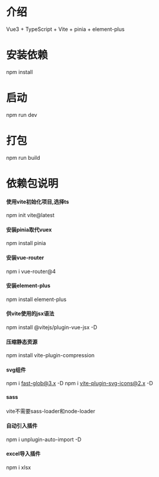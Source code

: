 # 介绍
Vue3 + TypeScript + Vite + pinia + element-plus

# 安装依赖
npm install

# 启动
npm run dev

# 打包
npm run build

# 依赖包说明
#### 使用vite初始化项目,选择ts
npm init vite@latest

#### 安装pinia取代vuex
npm install pinia

#### 安装vue-router
npm i vue-router@4

#### 安装element-plus
npm install element-plus

#### 供vite使用的jsx语法
npm install @vitejs/plugin-vue-jsx -D

#### 压缩静态资源
npm install vite-plugin-compression

#### svg组件
npm i fast-glob@3.x -D
npm i vite-plugin-svg-icons@2.x -D

#### sass
vite不需要sass-loader和node-loader

#### 自动引入插件
npm i unplugin-auto-import -D

#### excel导入插件
npm i xlsx